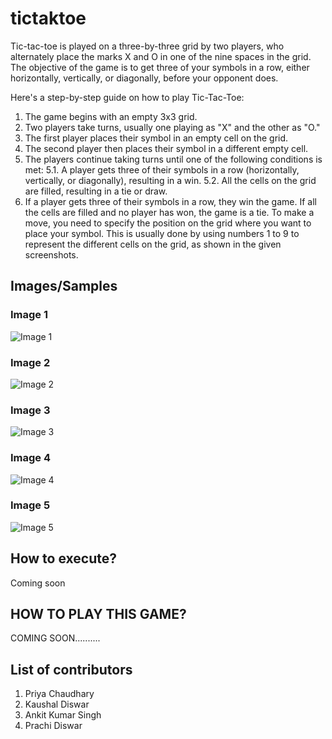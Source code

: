# tictaktoe

Tic-tac-toe is played on a three-by-three grid by two players, who alternately place the marks X and O in one of the nine spaces in the grid.
The objective of the game is to get three of your symbols in a row, either horizontally, vertically, or diagonally, before your opponent does.

Here's a step-by-step guide on how to play Tic-Tac-Toe:

1. The game begins with an empty 3x3 grid.
2. Two players take turns, usually one playing as "X" and the other as "O."
3. The first player places their symbol in an empty cell on the grid.
4. The second player then places their symbol in a different empty cell.
5. The players continue taking turns until one of the following conditions is met:
    5.1. A player gets three of their symbols in a row (horizontally, vertically, or diagonally), resulting in a win.
    5.2. All the cells on the grid are filled, resulting in a tie or draw.
6. If a player gets three of their symbols in a row, they win the game. If all the cells are filled and no player has won, the game is a tie.
To make a move, you need to specify the position on the grid where you want to place your symbol. This is usually done by using numbers 1 to 9 to represent the different cells on the grid, as shown in the given screenshots.

## Images/Samples

### Image 1
![Image 1](https://github.com/hacquees/tictactoe/blob/main/screenshots/choosing_1_to_start.png)
### Image 2
![Image 2](https://github.com/hacquees/tictactoe/blob/main/screenshots/game_draw.png)
### Image 3
![Image 3](https://github.com/hacquees/tictactoe/blob/main/screenshots/game_starting.png)
### Image 4
![Image 4](https://github.com/hacquees/tictactoe/blob/main/screenshots/winner_0.png)
### Image 5
![Image 5](https://github.com/hacquees/tictactoe/blob/main/screenshots/winner_x.png)

## How to execute? 
Coming soon

## HOW TO PLAY THIS GAME?
COMING SOON..........

## List of contributors

1. Priya Chaudhary
2. Kaushal Diswar
3. Ankit Kumar Singh
4. Prachi Diswar

